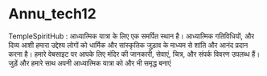 # Annu_tech12
TempleSpiritHub : आध्यात्मिक यात्रा के लिए एक समर्पित स्थान है। आध्यात्मिक गतिविधियों, और दिव्य आशी हमारा उद्देश्य लोगों को धार्मिक और सांस्कृतिक जुड़ाव के माध्यम से शांति और आनंद प्रदान करना है। हमारे वेबसाइट पर आपके लिए मंदिर की जानकारी, सेवाएं, चित्र, और संपर्क विवरण उपलब्ध हैं। जुड़ें और हमारे साथ अपनी आध्यात्मिक यात्रा को और भी समृद्ध बनाएं

